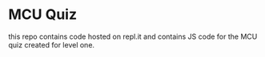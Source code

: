 # MCU Quiz
this repo contains code hosted on repl.it and contains JS code for the MCU quiz created for level one.
